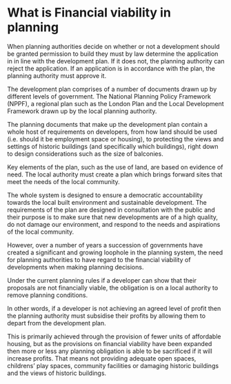 # What is Financial viability in planning

When planning authorities decide on whether or not a development should be granted permission to build they must by law determine the application in in line with the development plan. If it does not, the planning authority can reject the application. If an application is in accordance with the plan, the planning authority must approve it.  

The development plan comprises of a number of documents drawn up by different levels of government. The National Planning Policy Framework (NPPF), a regional plan such as the London Plan and the Local Development Framework drawn up by the local planning authority. 

The planning documents that make up the development plan contain a whole host of requirements on developers, from how land should be used (i.e. should it be employment space or housing), to protecting the views and settings of historic buildings (and specifically which buildings), right down to design considerations such as the size of balconies. 

Key elements of the plan, such as the use of land, are based on evidence of need. The local authority must create a plan which brings forward sites that meet the needs of the local community. 

The whole system is designed to ensure a democratic accountability towards the local built environment and sustainable development. The requirements of the plan are designed in consultation with the public and their purpose is to make sure that new developments are of a high quality, do not damage our environment, and respond to the needs and aspirations of the local community.

However, over a number of years a succession of governments have created a significant and growing loophole in the planning system, the need for planning authorities to have regard to the financial viability of developments when making planning decisions.

Under the current planning rules if a developer can show that their proposals are not financially viable, the obligation is on a local authority to remove planning conditions.

In other words, if a developer is not achieving an agreed level of profit then the planning authority must subsidise their profits by allowing them to depart from the development plan.

This is primarily achieved through the provision of fewer units of affordable housing, but as the provisions on financial viability have been expanded then more or less any planning obligation is able to be sacrificed if it will increase profits. That means not providing adequate open spaces, childrens’ play spaces, community facilities or damaging historic buildings and the views of historic buildings.